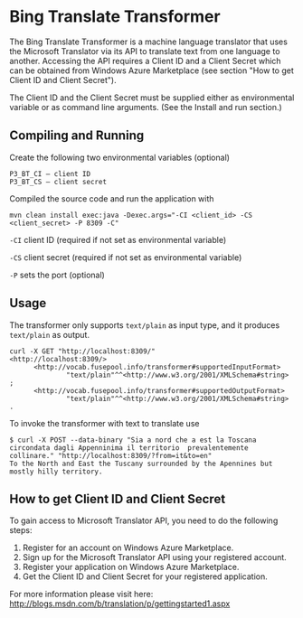 # Bing Translate Transformer
The Bing Translate Transformer is a machine language translator that uses the Microsoft Translator via its API to translate text from one language to another. Accessing the API requires a Client ID and a Client Secret which can be obtained from Windows Azure Marketplace (see section "How to get Client ID and Client Secret").

The Client ID and the Client Secret must be supplied either as environmental variable or as command line arguments. (See the Install and run section.)

## Compiling and Running

Create the following two environmental variables (optional)

    P3_BT_CI – client ID
    P3_BT_CS – client secret

Compiled the source code and run the application with

    mvn clean install exec:java -Dexec.args="-CI <client_id> -CS <client_secret> -P 8309 -C"

`-CI` client ID (required if not set as environmental variable)

`-CS` client secret (required if not set as environmental variable)

`-P`  sets the port (optional)

## Usage

The transformer only supports `text/plain` as input type, and it produces `text/plain` as output.

    curl -X GET "http://localhost:8309/"
    <http://localhost:8309/>
          <http://vocab.fusepool.info/transformer#supportedInputFormat>
                  "text/plain"^^<http://www.w3.org/2001/XMLSchema#string> ;
          <http://vocab.fusepool.info/transformer#supportedOutputFormat>
                  "text/plain"^^<http://www.w3.org/2001/XMLSchema#string> .

To invoke the transformer with text to translate use
    
    $ curl -X POST --data-binary "Sia a nord che a est la Toscana  circondata dagli Appenninima il territorio  prevalentemente collinare." "http://localhost:8309/?from=it&to=en"
    To the North and East the Tuscany surrounded by the Apennines but mostly hilly territory.

## How to get Client ID and Client Secret

To gain access to Microsoft Translator API, you need to do the following steps:
 1. Register for an account on Windows Azure Marketplace.
 2. Sign up for the Microsoft Translator API using your registered account.
 3. Register your application on Windows Azure Marketplace.
 4. Get the Client ID and Client Secret for your registered application.

For more information please visit here: http://blogs.msdn.com/b/translation/p/gettingstarted1.aspx
